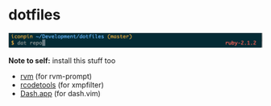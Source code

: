 # dotfiles

![shell screenshot](/screenshot.png?raw=true)

**Note to self:** install this stuff too
- [rvm](http://rvm.io) (for rvm-prompt)
- [rcodetools](http://rubygems.org/gems/rcodetools) (for xmpfilter)
- [Dash.app](http://kapeli.com/dash) (for dash.vim)
